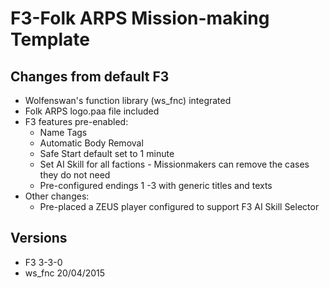 # F3-Folk ARPS Mission-making Template #


## Changes from default F3 ##

* Wolfenswan's function library (ws_fnc) integrated
* Folk ARPS logo.paa file included
* F3 features pre-enabled:
  * Name Tags
  * Automatic Body Removal
  * Safe Start default set to 1 minute
  * Set AI Skill for all factions - Missionmakers can remove the cases they do not need
  * Pre-configured endings 1 -3 with generic titles and texts
* Other changes:
  * Pre-placed a ZEUS player configured to support F3 AI Skill Selector

## Versions ##
* F3 3-3-0
* ws_fnc 20/04/2015
